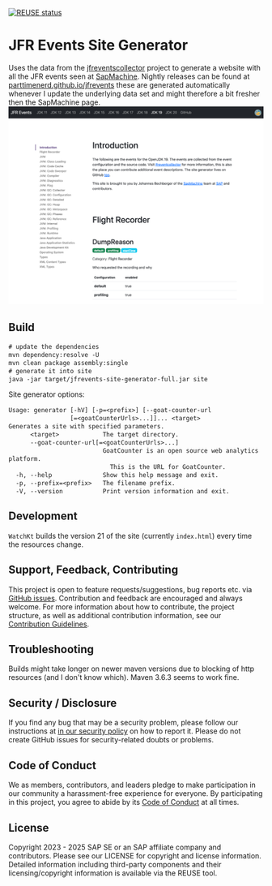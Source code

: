 [![REUSE status](https://api.reuse.software/badge/github.com/SAP/sapmachine-jfrevents-site-generator)](https://api.reuse.software/info/github.com/SAP/sapmachine-jfrevents-site-generator)

JFR Events Site Generator
=========================

Uses the data from the [jfreventscollector](https://github.com/SAP/sapmachine-jfreventcollector)
project to generate a website with all the JFR events seen at [SapMachine](https://sapmachine.io/jfrevents).
Nightly releases can be found at [parttimenerd.github.io/jfrevents](https://parttimenerd.github.io/jfrevents)
these are generated automatically whenever I update the underlying data set and might therefore
a bit fresher then the SapMachine page.
![Screenshot](img/screenshot.png)

Build
-----
```shell
# update the dependencies
mvn dependency:resolve -U
mvn clean package assembly:single
# generate it into site
java -jar target/jfrevents-site-generator-full.jar site
```

Site generator options:

```
Usage: generator [-hV] [-p=<prefix>] [--goat-counter-url
                 [=<goatCounterUrls>...]]... <target>
Generates a site with specified parameters.
      <target>            The target directory.
      --goat-counter-url[=<goatCounterUrls>...]
                          GoatCounter is an open source web analytics platform.
                            This is the URL for GoatCounter.
  -h, --help              Show this help message and exit.
  -p, --prefix=<prefix>   The filename prefix.
  -V, --version           Print version information and exit.
```

Development
-----------
`WatchKt` builds the version 21 of the site (currently `index.html`) every time the resources change.

## Support, Feedback, Contributing

This project is open to feature requests/suggestions, bug reports etc.
via [GitHub issues](https://github.com/SAP/sapmachine-jfrevents-site-generator/issues).
Contribution and feedback are encouraged and always welcome.
For more information about how to contribute, the project structure,
as well as additional contribution information,
see our [Contribution Guidelines](CONTRIBUTING.md).

## Troubleshooting
Builds might take longer on newer maven versions due to blocking
of http resources (and I don't know which).
Maven 3.6.3 seems to work fine.

## Security / Disclosure
If you find any bug that may be a security problem, please follow our instructions at
[in our security policy](https://github.com/SAP/sapmachine-jfrevents-site-generator/security/policy) on how to report it.
Please do not create GitHub issues for security-related doubts or problems.

## Code of Conduct

We as members, contributors, and leaders pledge to make participation in our community
a harassment-free experience for everyone. By participating in this project,
you agree to abide by its [Code of Conduct](https://github.com/SAP/.github/blob/main/CODE_OF_CONDUCT.md) at all times.

License
-------
Copyright 2023 - 2025  SAP SE or an SAP affiliate company and contributors.
Please see our LICENSE for copyright and license information.
Detailed information including third-party components and their
licensing/copyright information is available via the REUSE tool.
